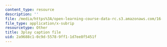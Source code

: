 ```yaml
---
content_type: resource
description: ''
file: /media/https%3A/open-learning-course-data-rc.s3.amazonaws.com/16-687-private-pilot-ground-school-january-iap-2019/2a9688c10c9d55789ff11d7ee8f5451f_RSuztJUlgOM.vtt
file_type: application/x-subrip
resourcetype: Other
title: 3play caption file
uid: 2a9688c1-0c9d-5578-9ff1-1d7ee8f5451f
---
```

